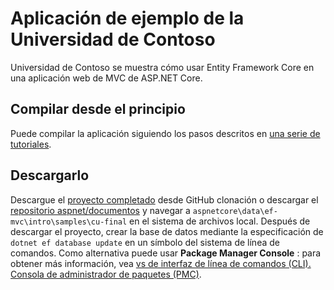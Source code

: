 # <a name="contoso-university-sample-app"></a>Aplicación de ejemplo de la Universidad de Contoso

Universidad de Contoso se muestra cómo usar Entity Framework Core en una aplicación web de MVC de ASP.NET Core.

## <a name="build-it-from-scratch"></a>Compilar desde el principio

Puede compilar la aplicación siguiendo los pasos descritos en [una serie de tutoriales](https://docs.microsoft.com/aspnet/core/data/ef-mvc/intro).

## <a name="download-it"></a>Descargarlo

Descargue el [proyecto completado](https://github.com/aspnet/Docs/tree/master/aspnetcore/data/ef-mvc/intro/samples/cu-final) desde GitHub clonación o descargar el [repositorio aspnet/documentos](https://github.com/aspnet/Docs) y navegar a `aspnetcore\data\ef-mvc\intro\samples\cu-final` en el sistema de archivos local.  Después de descargar el proyecto, crear la base de datos mediante la especificación de `dotnet ef database update` en un símbolo del sistema de línea de comandos. Como alternativa puede usar **Package Manager Console** : para obtener más información, vea [vs de interfaz de línea de comandos (CLI). Consola de administrador de paquetes (PMC)](https://docs.microsoft.com/aspnet/core/data/ef-mvc/migrations#command-line-interface-cli-vs-package-manager-console-pmc).
